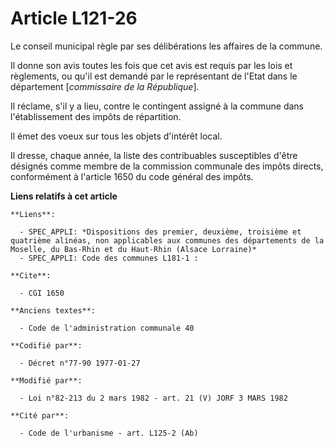 # Article L121-26

Le conseil municipal règle par ses délibérations les affaires de la commune.

Il donne son avis toutes les fois que cet avis est requis par les lois et règlements, ou qu'il est demandé par le
représentant de l'Etat dans le département [*commissaire de la République*].

Il réclame, s'il y a lieu, contre le contingent assigné à la commune dans l'établissement des impôts de répartition.

Il émet des voeux sur tous les objets d'intérêt local.

Il dresse, chaque année, la liste des contribuables susceptibles d'être désignés comme membre de la commission communale des
impôts directs, conformément à l'article 1650 du code général des impôts.

**Liens relatifs à cet article**

	**Liens**:

	  - SPEC_APPLI: *Dispositions des premier, deuxième, troisième et quatrième alinéas, non applicables aux communes des départements de la Moselle, du Bas-Rhin et du Haut-Rhin (Alsace Lorraine)*
	  - SPEC_APPLI: Code des communes L181-1 :

	**Cite**:

	  - CGI 1650

	**Anciens textes**:

	  - Code de l'administration communale 40

	**Codifié par**:

	  - Décret n°77-90 1977-01-27

	**Modifié par**:

	  - Loi n°82-213 du 2 mars 1982 - art. 21 (V) JORF 3 MARS 1982

	**Cité par**:

	  - Code de l'urbanisme - art. L125-2 (Ab)
